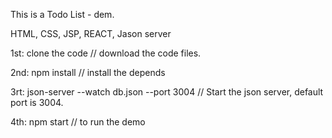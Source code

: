 This is a Todo List - dem.

HTML, CSS, JSP, REACT, Jason server

1st: clone the code // download the code files.

2nd: npm install // install the depends

3rt: json-server --watch db.json --port 3004 // Start the json server, default port is 3004.

4th: npm start // to run the demo
